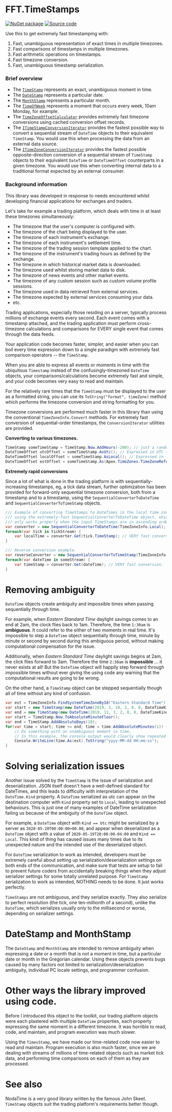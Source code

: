 # FFT.TimeStamps

[![NuGet package](https://img.shields.io/nuget/v/FFT.TimeStamps.svg)](https://nuget.org/packages/FFT.TimeStamps)
[![Source code](https://img.shields.io/static/v1?style=flat&label=&message=Source%20code&logo=read-the-docs&color=informational)](https://github.com/FastFinTech/FFT.TimeStamps)

Use this to get extremely fast timestamping with:
1. Fast, unambiguous representation of exact times in multiple timezones.
1. Fast comparisons of timestamps in multiple timezones.
1. Fast arithmetic operations on timestamps.
1. Fast timezone conversion.
1. Fast, unambiguous timestamp serialization.

### Brief overview

- The [`TimeStamp`](xref:FFT.TimeStamps.TimeStamp) represents an exact, unambiguous moment in time.
- The [`DateStamp`](xref:FFT.TimeStamps.DateStamp) represents a particular date.
- The [`MonthStamp`](xref:FFT.TimeStamps.MonthStamp) represents a particular month.
- The [`TimeOfWeek`](xref:FFT.TimeStamps.TimeOfWeek) represents a moment that occurs every week, 10am Monday, for example.
- The [`TimeZoneOffsetCalculator`](xref:FFT.TimeStamps.TimeZoneOffsetCalculator) provides extremely fast timezone conversions using cached conversion offset records.
- The [`ITimeStampConversionIterator`](xref:FFT.TimeStamps.ITimeStampConversionIterator) provides the fastest possible way to convert a sequential stream of `DateTime` objects to their equivalent `TimeStamp`. You would use this when processing the data from an external data source.
- The [`ITimeZoneConversionIterator`](xref:FFT.TimeStamps.ITimeZoneConversionIterator) provides the fastest possible opposite-direction conversion of a sequential stream of `TimeStamp` objects to their equivalent `DateTime` or `DateTimeOffset` counterparts in a given timezone. You would use this when converting internal data to a traditional format expected by an external consumer.

### Background information

This library was developed in response to needs encountered whilst developing financial applications for exchanges and traders.

Let's take for example a trading platform, which deals with time in at least these timezones simultaneously:
- The timezone that the user's computer is configured with.
- The timezone of the chart being displayed to the user.
- The timezone of each instrument's exchange.
- The timezone of each instrument's settlement time.
- The timezone of the trading session template applied to the chart.
- The timezone of the instrument's trading hours as defined by the exchange.
- The timezone in which historical market data is downloaded.
- The timezone used whilst storing market data to disk.
- The timezone of news events and other market events.
- The timezone of any custom session such as custom volume profile sessions.
- The timezone used in data retrieved from external services.
- The timezone expected by external services consuming your data.
- etc.

Trading applications, especially those residing on a server, typically process millions of exchange events every second. Each event comes with a timestamp attached, and the trading application must perform cross-timezone calculations and comparisons for EVERY single event that comes through the data feeds.

Your application code becomes faster, simpler, and easier when you can boil every time expression down to a single paradigm with extremely fast comparison operators -- the `TimeStamp`.

When you are able to express all events or moments in time with the ubiquitous `Timestamp` instead of the confusingly-timezoned `DateTime` objects, your comparisons/calculations become extremely fast and simple, and your code becomes very easy to read and maintain.

For the relatively rare times that the `TimeStamp` must be displayed to the user as a formatted string, you can use its `ToString("format", timeZone)` method which performs the timezone conversion and string formatting for you.

Timezone conversions are performed much faster in this library than using the conventional `TimeZoneInfo.Convert` methods. For extremely fast conversion of sequential-order timestamps, the `ConversionIterator` utilities are provided.

**Converting to various timezones.**

```csharp
TimeStamp someTimeStamp = TimeStamp.Now.AddHours(-200); // just a random time.
DateTimeOffset utcOffset = someTimeStamp.AsUtc(); // Expressed in UTC timezone.
DateTimeOffset localOffset = someTimeStamp.AsLocal(); // Expressed in local timezone.
DateTimeOffset estOffset = someTimeStamp.As(Apex.TimeZones.TimeZoneReferences.EasternStandardTime); // Expressed in Eastern Standard timezone with daylight savings applied.
```

**Extremely rapid conversions**

Since a lot of what is done in the trading platform is with sequentially-increasing timestamps, eg, a tick data stream, further optimization has been provided for forward-only sequential timezone conversion, both from a timestamp and to a timestamp, using the `SequentialConverterToDateTime` and `SequentialConverterToTimeStamp` objects.

```csharp
/// Example of converting TimeStamps to DateTimes in the local time zone
/// using the extremely-fast SequentialConverterToDateTime object, which 
/// only works properly when the input TimeStamps are in ascending order.
var converter = new SequentialConverterToDateTime(TimeZoneInfo.Local);
foreach(var tick in tickStream) { 
	var localTime = converter.Get(tick.TimeStamp); // VERY fast conversion
}

/// Reverse conversion example.
var reverseConverter = new SequentialConverterToTimeStamp(TimeZoneInfo.Local);
foreach(var dateTime in someStream) { 
    var timeStamp = converter.Get(dateTime); // VERY fast conversion.
}
```

# Removing ambiguity
`DateTime` objects create ambiguity and impossible times when passing sequentially through time.

For example, when *Eastern Standard Time* daylight savings comes to an end at 2am, the clock flies back to 1am. Therefore, the time `1:30am` is **ambiguous**. It could refer to the either of two moments in real time. It's impossible to step a `DateTime` object sequentially through time, minute by minute or second by second during this ambiguous period, without making computational compensation for the issue.

Additionally, when *Eastern Standard Time* daylight savings begins at 2am, the click flies forward to 3am. Therefore the time `2:30am` is **impossible** ... it never exists at all! But the `DateTime` object will happily step forward through impossible times without ever giving the using code any warning that the computational results are going to be wrong.

On the other hand, a `TimeStamp` object can be stepped sequentially though all of time without any kind of confusion.

```csharp
var est = TimeZoneInfo.FindSystemTimeZoneById("Eastern Standard Time");
var start = new TimeStamp(new DateTime(2019, 3, 10, 2, 0, 0, DateTimeKind.Utc).Ticks, est); // At 2am, the clock flies forward to 3am
var end = new TimeStamp(new DateTime(2019, 11, 3, 2, 0, 0, DateTimeKind.Utc).Ticks, est); // At 2am, the clock flies backward to 1am.
var start = TimeStamp.Now.ToAbsoluteMinuteFloor();
var end = TimeStamp.AddAbsoluteDays(10);
for(var time = start; time <= end; time = time.AddAbsoluteMinutes(1)) { 
    // Do something with an unambiguous moment in time.
    // In this example, the console output would clearly show repeated (ambiguous) times as well as skipped (impossible) times.
    Console.WriteLine(time.As(est).ToString("yyyy-MM-dd HH:mm:ss");
}
```

# Solving serialization issues

Another issue solved by the `TimeStamp` is the issue of serialization and deserialization. JSON itself doesn't have a well-defined standard for DateTimes, and this leads to difficulty with interpretation of the `DateTime.Kind` property. A `DateTime` serialized as utc can appear on the destination computer with `Kind` property set to `Local`, leading to unexpected behaviours. This is just one of many examples of DateTime serialization failing us because of the ambiguity of the `DateTime` object.

For example, a `DateTime` object with `Kind == Utc` might be serialized by a server as `2020-05-20T00:00:00+00.00`, and appear when deserialized as a `DateTime` object with a value of `2020-05-19T20:00:00-04:00` and `Kind == Local`. This kind of thing has caused issues many times due to its unexpected nature and the intended use of the deserialized object.

For `DateTime` serialization to work as intended, developers must be extremely careful about setting up serialization/deserialization settings on both ends of the communication, and make sure that tests are setup to fail to prevent future coders from accidentally breaking things when they adjust serializer settings for some totally unrelated purpose. For `TimeStamp` serialization to work as intended, NOTHING needs to be done. It just works perfectly.

`TimeStamps` are not ambiguous, and they serialize exactly. They also serialize to perfect resolution (the tick, one ten-millionth of a second), unlike the `DateTime`, which serializes usually only to the millisecond or worse, depending on serializer settings.

# DateStamp and MonthStamp
The `DateStamp` and `MonthStamp` are intended to remove ambiguity when expressing a date or a month that is not a moment in time, but a particular date or month in the Gregorian calendar. Using these objects prevents bugs caused by many factors not limited to serialization/deserialization ambiguity, individual PC locale settings, and programmer confusion.

# Other ways the library improved using code.

Before I introduced this object to the toolkit, our trading platform objects were each plastered with multiple `DateTime` properties, each property expressing the same moment in a different timezone. It was horrible to read, code, and maintain, and program execution was much slower.

Using the `TimesStamp`, we have made our time-related code now easier to read and maintain. Program execution is also much faster, since we are dealing with streams of millions of time-related objects such as market tick data, and performing time comparisons on each of them as they are processed.

# See also

NodaTime is a very good library written by the famous John Skeet.
`TimeStamp` objects suit the trading platform's requirements better though. 